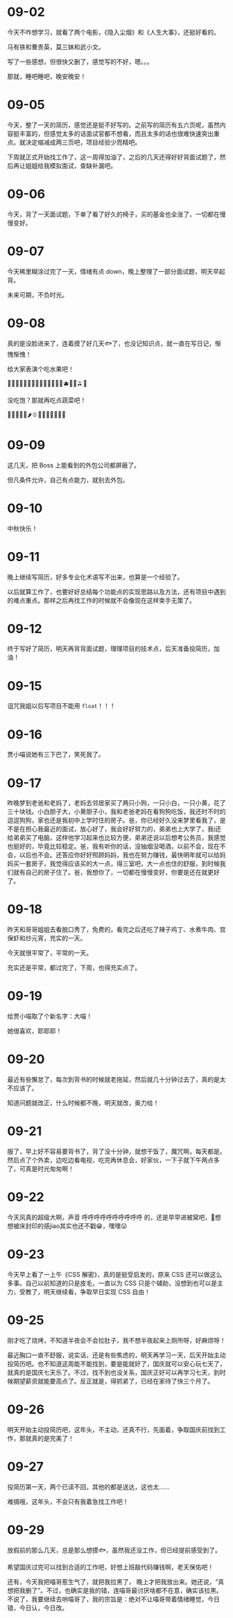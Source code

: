 # 09-02

今天不咋想学习，就看了两个电影，《隐入尘烟》和《人生大事》，还挺好看的。

马有铁和曹贵英，莫三妹和武小文。

写了一些感想，但很快又删了，感觉写的不好，嗯。。。

那就，睡吧睡吧，晚安晚安！

# 09-05

今天，整了一天的简历，感觉还是挺不好写的。之前写的简历有五六页呢，虽然内容挺丰富的，但感觉太多的话面试官都不想看，而且太多的话也很难快速突出重点。就决定缩减成两三页吧，项目经验少而精吧。

下周就正式开始找工作了，这一周得加油了，之后的几天还得好好背面试题了，然后再让姐姐给我模拟面试，查缺补漏吧。

# 09-06

今天，背了一天面试题，下单了看了好久的椅子，买的基金也全涨了，一切都在慢慢变好。

# 09-07

今天稀里糊涂过完了一天，情绪有点 down，晚上整理了一部分面试题，明天早起背。

未来可期，不负时光。

# 09-08

真的是没脸进来了，连着摸了好几天🐟了，也没记知识点，就一直在写日记，惭愧惭愧！

给大家表演个吃水果吧！

🍇🍈🍉🍊🍋🍌🍍🥭🍎🍏🍐🍑🍒🍓🫐🥝🍅🫒🥥

没吃饱？那就再吃点蔬菜吧！

🥑🍆🥔🥕🌽🌶🫑🥒🥬🥦🧄🧅🥜🌰

# 09-09

这几天，把 Boss 上能看到的外包公司都屏蔽了。

但凡条件允许，自己有点能力，就别去外包。

# 09-10

中秋快乐！

# 09-11

晚上继续写简历，好多专业化术语写不出来，也算是一个经验了。

以后就算工作了，也要好好总结每个功能点的实现思路以及方法，还有项目中遇到的难点重点。那样之后再找工作的时候就不会像现在这样束手无策了。

# 09-12

终于写好了简历，明天再背背面试题，理理项目的技术点，后天准备投简历，加油！

# 09-15

诅咒我姐以后写项目不能用 `float`！！！

# 09-16

贾小喵说她有三下巴了，笑死我了。

# 09-17

昨晚梦到老爸和老妈了，老妈去邻居家买了两只小狗，一只小白，一只小黄，花了三十块钱。小白胆子大，小黄胆子小，我和老爸老妈在看狗狗吃饭，我还时不时的逗逗狗狗，家也还是我初中上学时住的房子。爸，你已经好久没来梦里看我了，是不是在担心我最近的面试，放心好了，我会好好努力的，弟弟也上大学了，我i还给弟弟买了电脑，这样他学习起来也比较方便，弟弟还说以后想考公务员，我感觉也挺好的，毕竟比较稳定。爸，我有听你的话，没抽烟没喝酒，以前不会，现在不会，以后也不会。还答应你好好照顾妈妈，我也在努力赚钱，最快明年就可以给妈妈买一套房子，我觉得应该买的大一点，得三室吧，大一点也住的舒服，到时候我们就有自己的房子住了。爸，我想你了，一切都在慢慢变好，你要是还在就更好了。

# 09-18

昨天和哥哥姐姐去看脱口秀了，免费的，看完之后还吃了辣子鸡丁、水煮牛肉、宫保虾和炒元宵，充实的一天。

今天就很平常了，平常的一天。

充实还是平常，都过完了，下周，也得充实点了。

# 09-19

给贾小喵取了个新名字：大喵！

她很喜欢，耶耶耶！

# 09-20

最近有些懈怠了，每次到背书的时候就老拖延，然后就几十分钟过去了，真的是太不应该了。

知道问题就改正，什么时候都不晚，明天就改，奥力给！

# 09-21

服了，早上好不容易要背书了，背了没十分钟，就想干饭了，魔咒啊，每天都是。然后点了个外卖，边吃边看电视，吃完再休息会，好家伙，一下子就下午两点多了，可真是时光匆匆啊！

# 09-22

今天风真的超级大啊，声音 呼呼呼呼呼呼呼呼呼呼 的，还是早早进被窝吧，🤔想想被床封印的感jiao其实也还不戳😁，嘿嘿😛

# 09-23

今天早上看了一上午《CSS 解密》，真的是挺受启发的，原来 CSS 还可以做这么多事。自己以前知道的只是皮毛，一直以为 CSS 只是个辅助，没想到也可以是主力，受教了，明天继续看，争取早日实现 CSS 自由！

# 09-25

刚才吃了烧烤，不知道半夜会不会拉肚子，我不想半夜起来上厕所呀，好麻烦呀！

最近胸口一直不舒服，说实话，还是有些焦虑的，明天再学习一天，后天开始主动投简历吧。也不知道这周能不能找到，要是能就好了，国庆就可以安心玩七天了，就真的是国庆七天乐了。不过，找不到也没关系，国庆正好可以再学习七天，到时候期望薪资就能要高点了。反正就是，得抓紧了，已经在家待了快三个月了。

# 09-26

明天开始主动投简历吧，这年头，不主动，还真不行，先面着，争取国庆前找到工作，那就真的是完美了！

# 09-27

投简历第一天，两个已读不回，其他的都是送达，这也太......

难搞哦，这年头，不会只有我着急找工作吧！

# 09-29

放假前的那么几天，总是那么想摸🐟，虽然我还没工作，但已经提前感受到了。

希望国庆过完可以找到合适的工作吧，好想上班敲代码赚钱啊，老天保佑吧！

还有，今天我把喵哥惹生气了，就把我拉黑了， 晚上才把我放出来。她还说，“真想把我删了”。不过，也确实是我的错，连喵哥最讨厌啥都不在意，确实该拉黑。不说了，我要继续去哄喵哥了，我的宗旨是：绝对不让喵哥带着情绪睡觉，今日错，今日认，今日改。